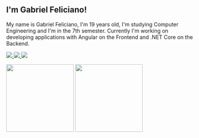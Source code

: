 ## I'm Gabriel Feliciano!
My name is Gabriel Feliciano, I'm 19 years old, I'm studying Computer Engineering and I'm in the 7th semester. Currently I'm working on developing applications with Angular on the Frontend and .NET Core on the Backend.

<a href="https://github.com/Gabriielfeliciano" alt="github" target="_blank">
  <img src="https://img.shields.io/badge/GitHub-000000?&style=flat-square&logo=GitHub&logoColor=white">
</a>

<a href="https://www.linkedin.com/in/gabriel-feliciano" alt="linkedin" target="_blank">
  <img src="https://img.shields.io/badge/LinkedIn-%230077B5.svg?&style=flat-square&logo=linkedin&logoColor=white">
</a>

<a href="https://wa.me/5585997912500" alt="WhatsApp" target="_blank">
  <img src="https://img.shields.io/badge/-WhatsApp-25d366?style=flat-square&labelColor=25d366&logo=whatsapp&logoColor=white&link=https://wa.me/5584981430120"/>
</a>

<img height="180em" src="https://github-readme-stats.vercel.app/api?username=Gabriielfeliciano&show_icons=true&theme=tokyonight"/>      <img height="180em" src="https://github-readme-stats-eight-theta.vercel.app/api/top-langs/?username=Gabriielfeliciano&layout=compact&langs_count=8&theme=tokyonight&include_all_commits=true&count_private=true"/>

